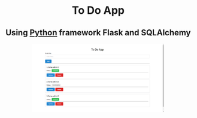 <p align="center">
    <h1 align="center">To Do App</h1>
</p>

<p align="center"><h2 align="center">Using <a href="https://github.com/Nikkkt/To-Do-App/blob/main/venv/main.py">Python</a> framework Flask and SQLAlchemy</h2></p>

<p align="center">
    <img src="https://github.com/Nikkkt/To-Do-App/blob/main/static/images/screenshot.png" style="width: 70%">
</p>
